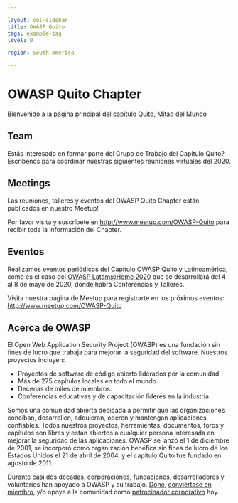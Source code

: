 ```yaml
---

layout: col-sidebar
title: OWASP Quito
tags: example-tag
level: 0

region: South America

---
```


# OWASP Quito Chapter

Bienvenido a la página principal del capítulo Quito, Mitad del Mundo

## Team

Estás interesado en formar parte del Grupo de Trabajo del Capítulo Quito?
Escríbenos para coordinar nuestras siguientes reuniones virtuales del 2020.

## Meetings

Las reuniones, talleres y eventos del OWASP Quito Chapter están publicados en nuestro Meetup\!

Por favor visita y suscríbete en <http://www.meetup.com/OWASP-Quito> para recibir toda la información del Chapter.

## Eventos

Realizamos eventos periódicos del Capítulo OWASP Quito y Latinoamérica, como es el caso del [OWASP Latam@Home 2020](/www-event-2020-latam-at-home) que se desarrollará del 4 al 8 de mayo de 2020, donde habrá Conferencias y Talleres.

Visita nuestra página de Meetup para registrarte en los próximos eventos:
<http://www.meetup.com/OWASP-Quito>

## Acerca de OWASP

El Open Web Application Security Project (OWASP) es una fundación sin fines de lucro que trabaja para mejorar la seguridad del software. Nuestros proyectos incluyen:

- Proyectos de software de código abierto liderados por la comunidad
- Más de 275 capítulos locales en todo el mundo.
- Decenas de miles de miembros.
- Conferencias educativas y de capacitación líderes en la industria.

Somos una comunidad abierta dedicada a permitir que las organizaciones conciban, desarrollen, adquieran, operen y mantengan aplicaciones confiables. Todos nuestros proyectos, herramientas, documentos, foros y capítulos son libres y están abiertos a cualquier persona interesada en mejorar la seguridad de las aplicaciones. OWASP se lanzó el 1 de diciembre de 2001, se incorporó como organización benéfica sin fines de lucro de los Estados Unidos el 21 de abril de 2004, y el capítulo Quito fue fundado en agosto de 2011.

Durante casi dos décadas, corporaciones, fundaciones, desarrolladores y voluntarios han apoyado a OWASP y su trabajo. [Done](/donate), [conviértase en miembro](/membership), y/o opoye a la comunidad como [patrocinador corporativo](/supporters/) hoy.
